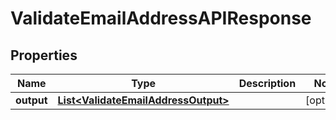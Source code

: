 
# ValidateEmailAddressAPIResponse

## Properties
Name | Type | Description | Notes
------------ | ------------- | ------------- | -------------
**output** | [**List&lt;ValidateEmailAddressOutput&gt;**](ValidateEmailAddressOutput.md) |  |  [optional]



